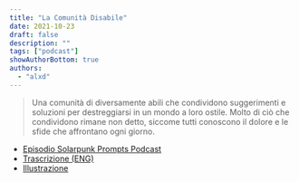 ```yaml
---
title: "La Comunità Disabile"
date: 2021-10-23
draft: false
description: ""
tags: ["podcast"]
showAuthorBottom: true
authors:
  - "alxd"
---
```


> Una comunità di diversamente abili che condividono suggerimenti e soluzioni per destreggiarsi in un mondo a loro ostile. Molto di ciò che condividono rimane non detto, siccome tutti conoscono il dolore e le sfide che affrontano ogni giorno.

- [Episodio Solarpunk Prompts Podcast](https://podcast.tomasino.org/@SolarpunkPrompts/episodes/the-disabled-community)
- [Trascrizione (ENG)](https://wiki.tomasino.org/writing/Solarpunk-Prompts---The-Disabled-Community)
- [Illustrazione](/it/art/the-lemonaut-hackerspace/)

